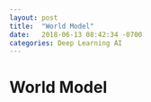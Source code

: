 ```yaml
---
layout: post
title:  "World Model"
date:   2018-06-13 08:42:34 -0700
categories: Deep Learning AI
---
```


# World Model
